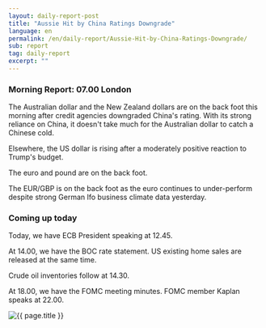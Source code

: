 ```yaml
---
layout: daily-report-post
title: "Aussie Hit by China Ratings Downgrade"
language: en
permalink: /en/daily-report/Aussie-Hit-by-China-Ratings-Downgrade/
sub: report
tag: daily-report
excerpt: ""
---
```

### Morning Report: 07.00 London

The Australian dollar and the New Zealand dollars are on the back foot this morning after credit agencies downgraded China's rating. With its strong reliance on China, it doesn't take much for the Australian dollar to catch a Chinese cold.

Elsewhere, the US dollar is rising after a moderately positive reaction to Trump's budget. 

The euro and pound are on the back foot. 

The EUR/GBP is on the back foot as the euro continues to under-perform despite strong German Ifo business climate data yesterday. 

### Coming up today

Today, we have ECB President speaking at 12.45. 

At 14.00, we have the BOC rate statement. US existing home sales are released at the same time. 

Crude oil inventories follow at 14.30. 

At 18.00, we have the FOMC meeting minutes. FOMC member Kaplan speaks at 22.00. 

<p><img src="{{ "/assets/images/daily-report/2017-05-24_06-56-42.jpg" | relative_url }}" alt="{{ page.title }}" title="{{ page.title }}"></p>